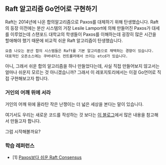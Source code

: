 ## Raft 알고리즘 Go언어로 구현하기
Raft는 2014년에 나온 합의알고리즘으로 Paxos를 대체하기 위해 탄생했습니다. 
Raft의 등장 이전에는 분산 시스템의 거장 Lesile Lamport에 의해 만들어진 Paxos가 대세를 이루었는데 스탠포드 대학교의 학생들이 Paxos를 이해하는데
굉장히 많은 시간을 할애해야 했기 때문에 비교적 쉬운 Raft 알고리즘이 탄생했습니다.

```
요즘 나오는 분산 합의 시스템들은 Raft를 기본 알고리즘으로 채택하는 경향이 있습니다.
대표적인 오픈소스에는 쿠버네티스 컨트롤러에서 쓰이는 etcd가 있습니다.
```

아니, 그래서 쉬운 합의 알고리즘을 하나 만들었다는데, 사실 직접 만들어보지 않고서는 얼마나 쉬운지 모르는 것 아니겠습니까?
그래서 이 레포지토리에서는 이걸 Go언어로 직접 구현해보고자 합니다.

### 거인의 어깨 위에 서라
거인의 어깨 위에 올라탄 작은 난쟁이는 더 넓은 세상을 본다는 말이 있습니다. 

여기서도 우리는 새로운 코드를 작성하는 것 보다는 [이 블로그](https://eli.thegreenplace.net/2020/implementing-raft-part-0-introduction/)에서 많은 내용을 참고해서 만들고자 합니다.

그럼 시작해볼까요?

### 학습 레퍼런스
* [1] [Paxos보다 쉬운 Raft Consensus](https://medium.com/curg/raft-consensus-%EC%9D%B4%ED%95%B4-%EA%B0%80%EB%8A%A5%ED%95%9C-%ED%95%A9%EC%9D%98-%EC%95%8C%EA%B3%A0%EB%A6%AC%EC%A6%98%EC%9D%84-%EC%9C%84%ED%95%9C-%EC%97%AC%EC%A0%95-f7ecb9f450ab)